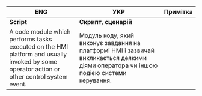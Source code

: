 | ENG                                                          | УКР                                                          | Примітка |
| ------------------------------------------------------------ | ------------------------------------------------------------ | -------- |
| **Script**                                                   | **Скрипт, сценарій**                                         |          |
| A code module which performs tasks executed on the HMI platform and usually invoked by some operator action or other control system event. | Модуль коду, який виконує завдання на платформі HMI і зазвичай викликається деякими діями оператора чи іншою подією системи керування. |          |

